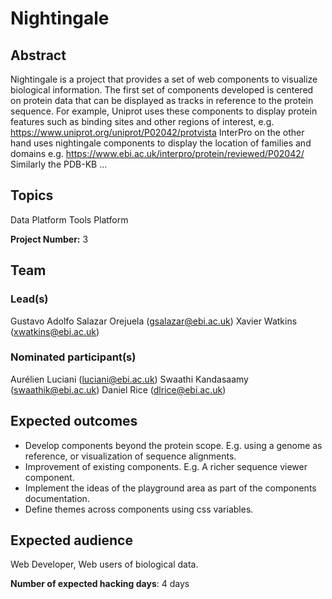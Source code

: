 # Nightingale

## Abstract

Nightingale is a project that provides a set of web components to visualize biological information. The first set of components developed is centered on protein data that can be displayed as tracks in reference to the protein sequence. For example, Uniprot uses these components to display protein features such as binding sites and other regions of interest, e.g. https://www.uniprot.org/uniprot/P02042/protvista InterPro on the other hand uses nightingale components to display the location of families and domains e.g. https://www.ebi.ac.uk/interpro/protein/reviewed/P02042/ Similarly the PDB-KB ...

## Topics

Data Platform
 Tools Platform

**Project Number:** 3

## Team

### Lead(s)

Gustavo Adolfo Salazar Orejuela (gsalazar@ebi.ac.uk)
 Xavier Watkins (xwatkins@ebi.ac.uk)

### Nominated participant(s)

Aurélien Luciani (luciani@ebi.ac.uk)
 Swaathi Kandasaamy (swaathik@ebi.ac.uk)
 Daniel Rice (dlrice@ebi.ac.uk)

## Expected outcomes

- Develop components beyond the protein scope. E.g. using a genome as reference, or visualization of sequence alignments.
 - Improvement of existing components. E.g. A richer sequence viewer component.
 - Implement the ideas of the playground area as part of the components documentation.
 - Define themes across components using css variables.

## Expected audience

Web Developer, Web users of biological data.

**Number of expected hacking days**: 4 days

